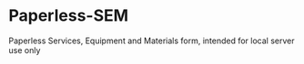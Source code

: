 # Paperless-SEM
Paperless Services, Equipment and Materials form, intended for local server use only
